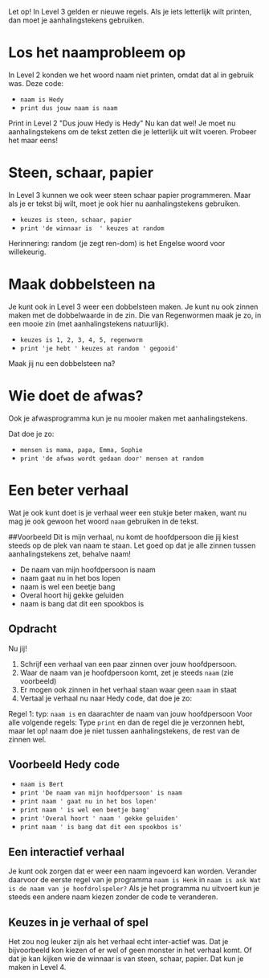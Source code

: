 Let op! In Level 3 gelden er nieuwe regels. Als je iets letterlijk wilt printen, dan moet je aanhalingstekens gebruiken.

# Los het naamprobleem op
In Level 2 konden we het woord naam niet printen, omdat dat al in gebruik was.
Deze code:

* `naam is Hedy`
* `print dus jouw naam is naam`

Print in Level 2 "Dus jouw Hedy is Hedy"
Nu kan dat wel! Je moet nu aanhalingstekens om de tekst zetten die je letterlijk uit wilt voeren. Probeer het maar eens!

# Steen, schaar, papier
In Level 3 kunnen we ook weer steen schaar papier programmeren. Maar als je er tekst bij wilt, moet je ook hier nu aanhalingstekens gebruiken.

* `keuzes is steen, schaar, papier`
* `print 'de winnaar is  ' keuzes at random`

Herinnering: random (je zegt ren-dom) is het Engelse woord voor willekeurig.

# Maak dobbelsteen na
Je kunt ook in Level 3 weer een dobbelsteen maken. Je kunt nu ook zinnen maken met de dobbelwaarde in de zin.
Die van Regenwormen maak je zo, in een mooie zin (met aanhalingstekens natuurlijk).

* `keuzes is 1, 2, 3, 4, 5, regenworm`
* `print 'je hebt ' keuzes at random ' gegooid'`

Maak jij nu een dobbelsteen na?

# Wie doet de afwas?
Ook je afwasprogramma kun je nu mooier maken met aanhalingstekens.

Dat doe je zo:

* `mensen is mama, papa, Emma, Sophie`
* `print 'de afwas wordt gedaan door' mensen at random`

# Een beter verhaal
Wat je ook kunt doet is je verhaal weer een stukje beter maken, want nu mag je ook gewoon het woord `naam` gebruiken in de tekst.

##Voorbeeld
Dit is mijn verhaal, nu komt de hoofdpersoon die jij kiest steeds op de plek van naam te staan. Let goed op dat je alle zinnen tussen aanhalingstekens zet, behalve naam!

* De naam van mijn hoofdpersoon is naam
* naam gaat nu in het bos lopen
* naam is wel een beetje bang
* Overal hoort hij gekke geluiden
* naam is bang dat dit een spookbos is

## Opdracht

Nu jij!

1. Schrijf een verhaal van een paar zinnen over jouw hoofdpersoon.
2. Waar de naam van je hoofdpersoon komt, zet je steeds `naam` (zie voorbeeld)
3. Er mogen ook zinnen in het verhaal staan waar geen `naam` in staat
4. Vertaal je verhaal nu naar Hedy code, dat doe je zo:

Regel 1: typ: `naam is` en daarachter de naam van jouw hoofdpersoon
Voor alle volgende regels:
Type `print` en dan de regel die je verzonnen hebt, maar let op! naam doe je niet tussen aanhalingstekens, de rest van de zinnen wel.

## Voorbeeld Hedy code
* `naam is Bert`
* `print 'De naam van mijn hoofdpersoon' is naam`
* `print naam ' gaat nu in het bos lopen'`
* `print naam ' is wel een beetje bang'`
* `print 'Overal hoort ' naam ' gekke geluiden'`
* `print naam ' is bang dat dit een spookbos is'`

## Een interactief verhaal
Je kunt ook zorgen dat er weer een naam ingevoerd kan worden. Verander daarvoor de eerste regel van je programma `naam is Henk` in `naam is ask Wat is de naam van je hoofdrolspeler?`
Als je het programma nu uitvoert kun je steeds een andere naam kiezen zonder de code te veranderen.

## Keuzes in je verhaal of spel
Het zou nog leuker zijn als het verhaal echt inter-actief was. Dat je bijvoorbeeld kon kiezen of er wel of geen monster in het verhaal komt.
Of dat je kan kijken wie de winnaar is van steen, schaar, papier. Dat kun je maken in Level 4.
